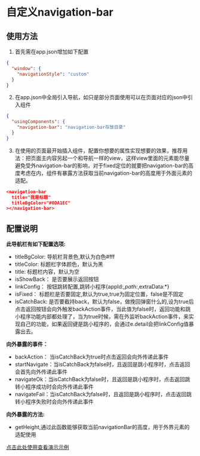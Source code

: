 # 自定义navigation-bar
## 使用方法

1. 首先需在app.json增加如下配置
```json
{
  "window": {
    "navigationStyle": "custom"
  }
}
```
2. 在app.json中全局引入导航，如只是部分页面使用可以在页面对应的json中引入组件
``` json
{
  "usingComponents": {
    "navigation-bar": "navigation-bar存放目录"
  }
}
```
3. 在使用的页面最开始插入组件，配置你想要的属性实现想要的效果，推荐用法：把页面主内容另起一个和导航一样的view，这样view里面的元素能尽量避免受外navigation-bar的影响，对于fixed定位的就要把navigation-bar的高度考虑在内，组件有暴露方法获取当前navigation-bar的高度用于外面元素的适配。
``` json
<navigation-bar
  title="我是标题"
  titleBgColor="#0DA1EC"
></navigation-bar>
```
## 配置说明
**此导航栏有如下配置选项:**

* titleBgColor:     导航栏背景色,默认为白色#fff
* titleColor:       标题栏字体颜色，默认为黑
* title:            标题栏内容，默认为空
* isShowBack：      是否要展示返回按钮
* linkConfig：      按钮跳转配置,跳转小程序{appId:*,path:*,extraData:*}
* isFixed：         标题栏是否要固定,默认为true,true为固定位置，false是不固定
* isCatchBack:      是否要截持back，默认为false，做挽回弹窗什么的,设为true后点击返回按钮会向外触发backAction事件，当此值为false时，返回功能和跳小程序功能内部都处理了，当为true时候，需在外监听backAction事件，来实现自己的功能，如果返回键是跳小程序的，会通过e.detail会把linkConfig值暴露出去。

**向外暴露的事件：**

* backAction： 当isCatchBack为true时点击返回会向外传递此事件
* startNavigate：当isCatchBack为false时，且返回是跳小程序时，点击返回会首先向外传递此事件
* navigateOk：当isCatchBack为false时，且返回是跳小程序时，点击返回跳转小程序成功时会向外传递此事件
* navigateFail：当isCatchBack为false时，且返回是跳小程序时，点击返回跳转小程序失败时会向外传递此事件

**向外暴露的方法:**

* getHeight,通过此函数能够获取当前navigationBar的高度，用于外界元素的适配使用

[点击此处使用查看演示示例](https://developers.weixin.qq.com/s/pPqMrfms7RaL)